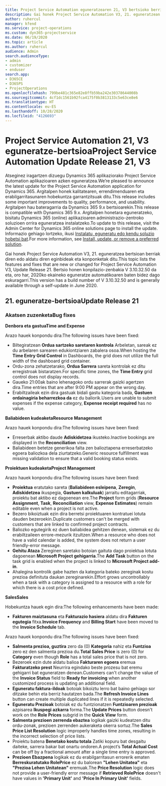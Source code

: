 ```yaml
---
title: Project Service Automation eguneratzearen 21, V3 bertsioko berrikuntzak edo aldaketak
description: Gai honek Project Service Automation V3, 21. eguneratzean erabilgarri dauden eginbideak eta konponketak ditu.
author: ruhercul
manager: kfend
ms.service: project-operations
ms.custom: dyn365-projectservice
ms.date: 06/19/2020
ms.topic: article
ms.author: ruhercul
audience: Admin
search.audienceType:
- admin
- customizer
- enduser
search.app:
- D365CE
- D365PS
- ProjectOperations
ms.openlocfilehash: 799be481c365e82e8ffb59ba242e30378644008b
ms.sourcegitcommit: 4cf1dc1561b92fca4175f0b3813133c5e63ce8e6
ms.translationtype: HT
ms.contentlocale: eu-ES
ms.lasthandoff: 10/28/2020
ms.locfileid: "4126693"
---
```

# <a name="project-service-automation-update-release-21-v3"></a><span data-ttu-id="b3ebe-103">Project Service Automation 21, V3 eguneratze-bertsioa</span><span class="sxs-lookup"><span data-stu-id="b3ebe-103">Project Service Automation Update Release 21, V3</span></span>

<span data-ttu-id="b3ebe-104">Atseginez iragartzen dizuegu Dynamics 365 aplikaziorako Project Service Automation aplikazioaren azken eguneratzea.</span><span class="sxs-lookup"><span data-stu-id="b3ebe-104">We’re pleased to announce the latest update for the Project Service Automation application for Dynamics 365.</span></span> <span data-ttu-id="b3ebe-105">Argitalpen honek kalitatearen, errendimenduaren eta erabilgarritasunaren hobekuntza garrantzitsuak ditu.</span><span class="sxs-lookup"><span data-stu-id="b3ebe-105">This release includes some important improvements to quality, performance, and usability.</span></span> <span data-ttu-id="b3ebe-106">Argitalpen hau bateragarria da Dynamics 365 9.x bertsioarekin.</span><span class="sxs-lookup"><span data-stu-id="b3ebe-106">This release is compatible with Dynamics 365 9.x.</span></span> <span data-ttu-id="b3ebe-107">Argitalpen honetara eguneratzeko, bisitatu Dynamics 365 (online) aplikazioaren administrazio-zentroko soluzioen orrira eguneratzea instalatzeko.</span><span class="sxs-lookup"><span data-stu-id="b3ebe-107">To update to this release, visit the Admin Center for Dynamics 365 online solutions page to install the update.</span></span> <span data-ttu-id="b3ebe-108">Informazio gehiago lortzeko, ikusi [Instalatu, eguneratu edo kendu soluzio hobetsi bat](https://docs.microsoft.com/power-platform/admin/install-remove-preferred-solution).</span><span class="sxs-lookup"><span data-stu-id="b3ebe-108">For more information, see [Install, update, or remove a preferred solution](https://docs.microsoft.com/power-platform/admin/install-remove-preferred-solution).</span></span>

<span data-ttu-id="b3ebe-109">Gai honek Project Service Automation V3, 21. eguneratzea bertsioan berriak diren edo aldatu diren eginbideak eta konponketak ditu.</span><span class="sxs-lookup"><span data-stu-id="b3ebe-109">This topic lists the features and fixes that are new or changed for Project Service Automation V3, Update Release 21.</span></span> <span data-ttu-id="b3ebe-110">Bertsio honen konpilazio-zenbakia V 3.10.32.50 da eta, oro har, 2020ko ekaineko eguneratze automatikoaren baten bidez dago eskuragarri.</span><span class="sxs-lookup"><span data-stu-id="b3ebe-110">This version has a build number of V 3.10.32.50 and is generally available through a self-update in June 2020.</span></span>

## <a name="update-release-21"></a><span data-ttu-id="b3ebe-111">21. eguneratze-bertsioa</span><span class="sxs-lookup"><span data-stu-id="b3ebe-111">Update Release 21</span></span>

### <a name="bug-fixes"></a><span data-ttu-id="b3ebe-112">Akatsen zuzenketa</span><span class="sxs-lookup"><span data-stu-id="b3ebe-112">Bug fixes</span></span>

<span data-ttu-id="b3ebe-113">**Denbora eta gastua**</span><span class="sxs-lookup"><span data-stu-id="b3ebe-113">**Time and Expense**</span></span>

<span data-ttu-id="b3ebe-114">Arazo hauek konpondu dira:</span><span class="sxs-lookup"><span data-stu-id="b3ebe-114">The following issues have been fixed:</span></span>

- <span data-ttu-id="b3ebe-115">Biltegiratzean **Ordua sartzeko saretaren kontrola** Arbeletan, sareak ez du arbelaren sarearen edukiontziaren zabalera osoa.</span><span class="sxs-lookup"><span data-stu-id="b3ebe-115">When hosting the **Time Entry Grid Control** in Dashboards, the grid does not utilize the full width of the dashboard grid container.</span></span>
- <span data-ttu-id="b3ebe-116">Ordu-zona zehatzetarako, **Ordua Sarrera** sareta kontrolak ez ditu erregistroak bistaratzen.</span><span class="sxs-lookup"><span data-stu-id="b3ebe-116">For specific time zones, the **Time Entry** grid control does not display records.</span></span>
- <span data-ttu-id="b3ebe-117">Gaueko 21:00ak baino lehenagoko ordu sarrerak gaizki agertzen dira.</span><span class="sxs-lookup"><span data-stu-id="b3ebe-117">Time entries that are after 9:00 PM appear on the wrong day.</span></span>
- <span data-ttu-id="b3ebe-118">Erabiltzaileak ezin dira gastuak bidali gastu kategoria bada, **Gastuen ordainagiria beharrezkoa da** ez du baliorik.</span><span class="sxs-lookup"><span data-stu-id="b3ebe-118">Users are unable to submit expenses if the expense category, **Expense receipt required** has no value.</span></span>

<span data-ttu-id="b3ebe-119">**Baliabideen kudeaketa**</span><span class="sxs-lookup"><span data-stu-id="b3ebe-119">**Resource Management**</span></span>

<span data-ttu-id="b3ebe-120">Arazo hauek konpondu dira:</span><span class="sxs-lookup"><span data-stu-id="b3ebe-120">The following issues have been fixed:</span></span>

- <span data-ttu-id="b3ebe-121">Erreserbak aktibo daude **Adiskidetzea** ikusteko.</span><span class="sxs-lookup"><span data-stu-id="b3ebe-121">Inactive bookings are displayed in the **Reconciliation** view.</span></span>
- <span data-ttu-id="b3ebe-122">Baliabideen betetze generikoa falta zen balioztapena erreserbatzeko egoera baliozkoa dela ziurtatzeko.</span><span class="sxs-lookup"><span data-stu-id="b3ebe-122">Generic resource fulfillment was missing validation to ensure that a valid booking status exists.</span></span>

<span data-ttu-id="b3ebe-123">**Proiektuen kudeaketa**</span><span class="sxs-lookup"><span data-stu-id="b3ebe-123">**Project Management**</span></span>

<span data-ttu-id="b3ebe-124">Arazo hauek konpondu dira:</span><span class="sxs-lookup"><span data-stu-id="b3ebe-124">The following issues have been fixed:</span></span>

- <span data-ttu-id="b3ebe-125">**Proiektua** eratutako sareta (**Baliabideen esleipena**, **Zeregin**, **Adiskidetzea** ikuspegia, **Gastuen kalkuluak**) jarraitu editagarriak, proiektu bat aktibo ez dagoenean ere.</span><span class="sxs-lookup"><span data-stu-id="b3ebe-125">The **Project** form grids (**Resource Assignment**, **Task**, **Reconciliation** view, **Expense Estimates**) remain editable even when a project is not active.</span></span>
- <span data-ttu-id="b3ebe-126">Bezero bikoiztuak ezin dira berretsi proiektuaren kontratuei lotuta dauden bezeroekin.</span><span class="sxs-lookup"><span data-stu-id="b3ebe-126">Duplicate customers can't be merged with customers that are linked to confirmed project contracts.</span></span>
- <span data-ttu-id="b3ebe-127">Baliozko egutegirik ez duen baliabidea gehitzen denean, sistemak ez du erabiltzaileen errore-mezurik itzultzen.</span><span class="sxs-lookup"><span data-stu-id="b3ebe-127">When a resource who does not have a valid calendar is added, the system does not return a user friendly-error message.</span></span>
- <span data-ttu-id="b3ebe-128">**Gehitu Ataza** Zereginen saretako botoian gaituta dago proiektua lotuta dagoenean **Microsoft Project gehigarria**.</span><span class="sxs-lookup"><span data-stu-id="b3ebe-128">The **Add Task** button on the task grid is enabled when the project is linked to **Microsoft Project add-in**.</span></span>
- <span data-ttu-id="b3ebe-129">Ahalegina kontrolik gabe hazten da kategoria bateko zereginak kostu prezioa definituta daukan zereginarekin.</span><span class="sxs-lookup"><span data-stu-id="b3ebe-129">Effort grows uncontrollably when a task with a category is assigned to a resource with a role for which there is a cost price defined.</span></span>

<span data-ttu-id="b3ebe-130">**Sales**</span><span class="sxs-lookup"><span data-stu-id="b3ebe-130">**Sales**</span></span>

<span data-ttu-id="b3ebe-131">Hobekuntza hauek egin dira:</span><span class="sxs-lookup"><span data-stu-id="b3ebe-131">The following enhancements have been made:</span></span>

- <span data-ttu-id="b3ebe-132">**Fakturen maiztasuna** eta **Fakturazio hasiera** aldatu dira **Fakturen egutegia** fitxa.</span><span class="sxs-lookup"><span data-stu-id="b3ebe-132">**Invoice Frequency** and **Billing Start** have been moved to the **Invoice Schedule** tab.</span></span>

<span data-ttu-id="b3ebe-133">Arazo hauek konpondu dira:</span><span class="sxs-lookup"><span data-stu-id="b3ebe-133">The following issues have been fixed:</span></span>

- <span data-ttu-id="b3ebe-134">**Salmenta prezioa, guztira** zero da (0) **Kategoria** nahiz eta **Funtzioa** zero ez den salmenta prezioa du.</span><span class="sxs-lookup"><span data-stu-id="b3ebe-134">**Total Sales Price** is zero (0) for **Category** even though **Role** has a total sales price that is not zero.</span></span>
- <span data-ttu-id="b3ebe-135">Bezeroek ezin dute aldatu balioa **Fakturaren egoera** eremua **Fakturatzeko prest** Neurrira egindako beste prozesu bat eremu gehigarri bat eguneratzen denean.</span><span class="sxs-lookup"><span data-stu-id="b3ebe-135">Customers can't change the value of the **Invoice Status** field to **Ready for invoicing** when another customized process is updating an additional field.</span></span>
- <span data-ttu-id="b3ebe-136">**Eguneratu faktura-ildoak** botoiak bikoiztu lerro bat baino gehiago sor ditzake behin eta berriz hautatzen bada.</span><span class="sxs-lookup"><span data-stu-id="b3ebe-136">The **Refresh Invoice Lines** button can create multiple duplicated lines if it is repeatedly selected.</span></span>
- <span data-ttu-id="b3ebe-137">**Eguneratu Prezioak** botoiak ez du funtzionatzen **Funtzioaren prezioak** azpisarea **Ikuspegi azkarra** forma.</span><span class="sxs-lookup"><span data-stu-id="b3ebe-137">The **Update Prices** button doesn't work on the **Role Prices** subgrid in the **Quick View** form.</span></span>
- <span data-ttu-id="b3ebe-138">**Salmenta prezioen zerrenda ebaztea** logikak gaizki kudeatzen ditu ordu-zonak, prezioen zerrenden aukeraketa okerra sortuz.</span><span class="sxs-lookup"><span data-stu-id="b3ebe-138">The **Sales Price List Resolution** logic improperly handles time zones, resulting in the incorrect selection of price lists.</span></span>
- <span data-ttu-id="b3ebe-139">Proiektu batena **Benetako kostu totala** Zatiki kopuru bat desgaitu daiteke, sarrera bakar bat onartu ondoren.</span><span class="sxs-lookup"><span data-stu-id="b3ebe-139">A project’s **Total Actual Cost** can be off by a fractional amount after a single time entry is approved.</span></span>
- <span data-ttu-id="b3ebe-140">**Prezioen Ebazpena** logikak ez du erabilgarritasun errorerik ematen **Berreskuratutako RolePrice** ez du balorean **"Lehen Unitatea"** eta **"Prezioa Lehen Unitatean"** eremuak.</span><span class="sxs-lookup"><span data-stu-id="b3ebe-140">The **Price Resolution** logic does not provide a user-friendly error message if **Retrieved RolePrice** doesn't have values in **'Primary Unit'** and **'Price In Primary Unit'** fields.</span></span>
